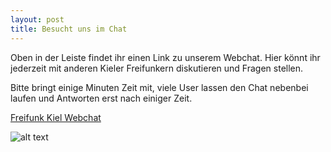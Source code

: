 ```yaml
---
layout: post
title: Besucht uns im Chat
---
```


Oben in der Leiste findet ihr einen Link zu unserem Webchat. Hier könnt ihr jederzeit mit anderen Kieler Freifunkern diskutieren und Fragen stellen.

Bitte bringt einige Minuten Zeit mit, viele User lassen den Chat nebenbei laufen und Antworten erst nach einiger Zeit.

[Freifunk Kiel Webchat](http://freifunk.discovibration.de/ircredirect.php)

![alt text](/images/blog/ffkiwebchat.png "Webchat")
